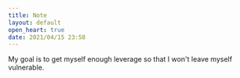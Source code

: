 ```yaml
---
title: Note
layout: default
open_heart: true
date: 2021/04/15 23:58
---
```


My goal is to get myself enough leverage so that I won't leave myself vulnerable.
